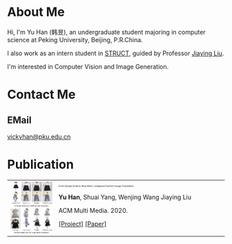 # About Me

Hi, I'm Yu Han (韩昱), an undergraduate student majoring in computer science at Peking University, Beijing, P.R.China. 

I also work as an intern student in [STRUCT], guided by Professor [Jiaying Liu]. 

I'm interested in Computer Vision and Image Generation.

[STRUCT]:http://39.96.165.147/struct.html
[Jiaying Liu]:http://39.96.165.147/people/liujiaying.html

# Contact Me

## EMail
vickyhan@pku.edu.cn

# Publication

<table>
<tr>
<td style="width: 20%">
  <div class="project-logo">
  <img src="images/Design_teaser.png" style="width: 100%">
  </div>
  </td>
  <td style="width: 70%;">
  <div class="" >
  <p style="font-size: 4pt;">
   From Design Draft to Real Attire: Unaligned Fashion Image Translation
   </p>
   <p>
   <strong>Yu Han</strong>, Shuai Yang, Wenjing Wang Jiaying Liu
   </p>
   <p>
   ACM Multi Media. 2020.
   </p>
   <p>
   <a href="https://victoriahy.github.io/MM2020/">[Project]</a>
   <a href="https://arxiv.org/abs/2008.01023">[Paper]</a>
   </p>
   </div>
   </td>
   </tr>
 </table>
